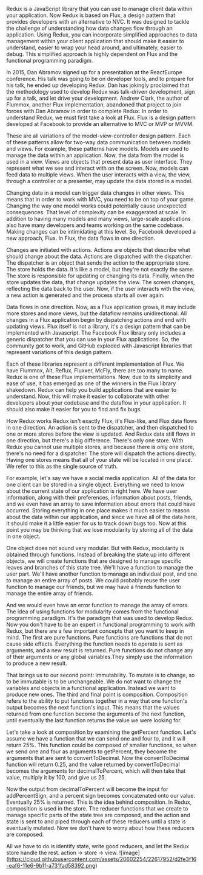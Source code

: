 


Redux is a JavaScript library that you can use to manage client data within your application. 
Now Redux is based on Flux, a design pattern that provides developers with an alternative to NVC. 
It was designed to tackle the challenge of understanding how data changes flow through an application. 
Using Redux, you can incorporate simplified approaches to data management within your client application that 
should make it easier to understand, easier to wrap your head around, and ultimately, easier to debug. 
This simplified approach is highly dependent on Flux and the functional programming paradigm.


 In 2015, Dan Abramov signed up for a presentation at the ReactEurope conference.
 His talk was going to be on developer tools, and to prepare for his talk, he ended up developing Redux.
Dan has jokingly proclaimed that the methodology used to develop Redux was talk-driven development, sign up for a talk, and 
let drive your development. 
Andrew Clark, the author of Flummox, another Flux implementation, abandoned that project to join forces with Dan Abramov 
in order to complete Redux. In order to understand Redux, we must first take a look at Flux. 
Flux is a design pattern developed at Facebook to provide an alternative to MVC or MVP or MVVM.

These are all variations of the model-view-controller design pattern. 
Each of these patterns allow for two-way data communication between models and views. 
For example, these patterns have models. Models are used to manage the data within an application.
Now, the data from the model is used in a view. Views are objects that present data as user interface.
They represent what we see and interact with on the screen. Now, models can feed data to multiple views.
When the user interacts with a view, the view, through a controller or a presenter, may update the data stored in a model.

Changing data in a model can trigger data changes in other views. This means that in order to work with MVC, you need to
be on top of your game. Changing the way one model works could potentially cause unexpected consequences.
That level of complexity can be exaggerated at scale. In addition to having many models and many views, large-scale
applications also have many developers and teams working on the same codebase. Making changes can be intimidating at 
this level. So, Facebook developed a new approach, Flux. In Flux, the data flows in one direction.

Changes are initiated with actions. Actions are objects that describe what should change about the data. 
Actions are dispatched with the dispatcher. The dispatcher is an object that sends the action to the appropriate store. 
The store holds the data. It's like a model, but they're not exactly the same. The store is responsible for updating or 
changing its data. Finally, when the store updates the data, that change updates the view. The screen changes, reflecting
the data back to the user. Now, if the user interacts with the view, a new action is generated and the process starts all 
over again.

Data flows in one direction. Now, as a Flux application grows, it may include more stores and more views, but the dataflow
remains unidirectional. All changes in a Flux application begin by dispatching actions and end with updating views.
Flux itself is not a library, it's a design pattern that can be implemented with Javascript. 
The Facebook Flux library only includes a generic dispatcher that you can use in your Flux applications. 
So, the community got to work, and GitHub exploded with Javascript libraries that represent variations of this 
design pattern.

Each of these libraries represent a different implementation of Flux.
We have Flummox, Alt, Reflux, Fluxxer, McFly, there are too many to name. Redux is one of these Flux implementations.
Now, due to its simplicity and ease of use, it has emerged as one of the winners in the Flux library shakedown.
Redux can help you build applications that are easier to understand. Now, this will make it easier to collaborate
with other developers about your codebase and the dataflow in your application. 
It should also make it easier for you to find and fix bugs.



How Redux works
Redux isn't exactly Flux, it's Flux-like, and Flux data flows in one direction.
An action is sent to the dispatcher, and then dispatched to one or more stores before the view is updated.
And Redux data still flows in one direction, but there's a big difference. There's only one store. 
With Redux you cannot use multiple stores, and because there is only one store, there's no need for a dispatcher.
The store will dispatch the actions directly. Having one stores means that all of your state will be located in one place.
We refer to this as the single source of truth.

For example, let's say we have a social media application.
All of the data for one client can be stored in a single object. Everything we need to know about the current state of 
our application is right here. We have user information, along with their preferences, information about posts, friends,
and we even have an array to save information about errors that could have occurred. Storing everything in one place makes
it much easier to reason about the data within our application, and since we have all of the data here, it should make it 
a little easier for us to track down bugs too. Now at this point you may be thinking that we lose modularity by storing all
of the data in one object.

One object does not sound very modular. But with Redux, modularity is obtained through functions. 
Instead of breaking the state up into different objects, we will create functions that are designed to manage specific
leaves and branches of this state tree. We'll have a function to manage the user part. We'll have another function to 
manage an individual post, and one to manage an entire array of posts. We could probably reuse the user function to
manage our friends, but we may have a friends function to manage the entire array of friends.

And we would even have an error function to manage the array of errors. The idea of using functions for modularity comes 
from the functional programming paradigm. It's the paradigm that was used to develop Redux. Now you don't have to be an 
expert in functional programming to work with Redux, but there are a few important concepts that you want to keep in mind. 
The first are pure functions. Pure functions are functions that do not cause side effects. Everything the function needs 
to operate is sent as arguments, and a new result is returned. Pure functions do not change any of their arguments or any 
global variables.They simply use the information to produce a new result. 

That brings us to our second point: immutability. To mutate is to change, so to be immutable is to be unchangeable.
We do not want to change the variables and objects in a functional application. Instead we want to produce new ones. 
The third and final point is composition. Composition refers to the ability to put functions together in a way that one 
function's output becomes the next function's input. This means that the values returned from one function become the 
arguments of the next function, until eventually the last function returns the value we were looking for.

Let's take a look at composition by examining the getPercent function. Let's assume we have a function that we can send 
one and four to, and it will return 25%. This function could be composed of smaller functions, so when we send one and 
four as arguments to getPercent, they become the arguments that are sent to convertToDecimal. Now the convertToDecimal 
function will return 0.25, and the value returned by convertToDecimal becomes the arguments for decimalToPercent, which
will then take that value, multiply it by 100, and give us 25.

Now the output from decimalToPercent will become the input for addPercentSign, and a percent sign becomes concatenated 
onto our value. Eventually 25% is returned. This is the idea behind composition. In Redux, composition is used in the
store. The reducer functions that we create to manage specific parts of the state tree are composed, and the action and 
state is sent to and piped through each of these reducers until a state is eventually mutated. Now we don't have to worry 
about how these reducers are composed.

All we have to do is identify state, write good reducers, and let the Redux store handle the rest.
                   action -> store -> view.
![image] (https://cloud.githubusercontent.com/assets/20602254/22617952/d2fe3f16-eaf6-11e6-9b1f-a731fad58392.png)










